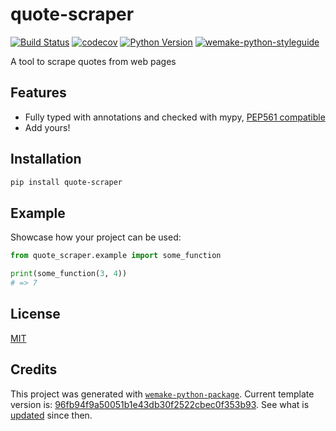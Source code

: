 # quote-scraper

[![Build Status](https://github.com/wtfo-guru/quote-scraper/workflows/test/badge.svg)](https://github.com/wtfo-guru/quote-scraper/actions?query=workflow%3Atest)
[![codecov](https://codecov.io/gh/wtfo-guru/quote-scraper/branch/master/graph/badge.svg)](https://codecov.io/gh/wtfo-guru/quote-scraper)
[![Python Version](https://img.shields.io/pypi/pyversions/quote-scraper.svg)](https://pypi.org/project/quote-scraper/)
[![wemake-python-styleguide](https://img.shields.io/badge/style-wemake-000000.svg)](https://github.com/wemake-services/wemake-python-styleguide)

A tool to scrape quotes from web pages


## Features

- Fully typed with annotations and checked with mypy, [PEP561 compatible](https://www.python.org/dev/peps/pep-0561/)
- Add yours!


## Installation

```bash
pip install quote-scraper
```


## Example

Showcase how your project can be used:

```python
from quote_scraper.example import some_function

print(some_function(3, 4))
# => 7
```

## License

[MIT](https://github.com/wtfo-guru/quote-scraper/blob/master/LICENSE)


## Credits

This project was generated with [`wemake-python-package`](https://github.com/wemake-services/wemake-python-package). Current template version is: [96fb94f9a50051b1e43db30f2522cbec0f353b93](https://github.com/wemake-services/wemake-python-package/tree/96fb94f9a50051b1e43db30f2522cbec0f353b93). See what is [updated](https://github.com/wemake-services/wemake-python-package/compare/96fb94f9a50051b1e43db30f2522cbec0f353b93...master) since then.
